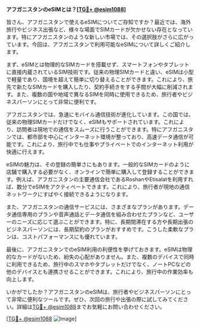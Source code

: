 **アフガニスタンのeSIMとは？[[TG💪+ @esim1088](https://t.me/s/esim1088)]**

皆さん、アフガニスタンで使えるeSIMについてご存知ですか？最近では、海外旅行やビジネス出張など、様々な場面でSIMカードが欠かせない存在となっています。特にアフガニスタンのような新しい市場では、その選択肢がさらに広がっています。今回は、アフガニスタンで利用可能なeSIMについて詳しくご紹介します。

まず、eSIMとは物理的なSIMカードを搭載せず、スマートフォンやタブレットに直接内蔵されているSIM技術です。従来の物理SIMカードと違い、eSIMは小型で軽量であり、国境を超えて簡単に切り替えることができます。これにより、旅先で新たなSIMカードを購入したり、契約手続きをする手間が大幅に削減されます。また、複数の国や地域で異なるSIMを同時に使用できるため、旅行者やビジネスパーソンにとって非常に便利です。

アフガニスタンでは、急速にモバイル通信技術が進化しています。この国では、従来の物理SIMカードだけでなく、eSIMもサポートされています。これにより、訪問者は現地での通信をスムーズに行うことができます。特にアフガニスタンでは、都市部を中心にインターネット環境が整っており、高速データ通信が可能です。これにより、旅行中でも仕事やプライベートでのインターネット利用が快適に行えます。

eSIMの魅力は、その登録の簡単さにもあります。一般的なSIMカードのように店舗で購入する必要がなく、オンラインで簡単に購入して登録することができます。例えば、アフガニスタンの主要通信会社であるRoshanやEtisalatを利用すれば、数分でeSIMをアクティベートできます。これにより、旅行者が現地の通信ネットワークにすばやく接続できるようになります。

また、アフガニスタンの通信サービスには、さまざまなプランがあります。データ通信専用のプランや音声通話とデータ通信を組み合わせたプランなど、ユーザーのニーズに応じて選ぶことができます。特に、長期間滞在する方や長期出張のビジネスパーソンには、長期契約のプランがおすすめです。こうした柔軟なプランは、コストパフォーマンスにも優れています。

最後に、アフガニスタンでのeSIM利用の利便性を挙げておきます。eSIMは物理的なカードがないため、紛失の心配がありません。また、複数のデバイスで同時に利用できるため、旅行中のスマホやタブレットだけでなく、ノートPCなどの他のデバイスとも連携させることができます。これにより、旅行中の作業効率も向上します。

いかがでしたか？アフガニスタンのeSIMは、旅行者やビジネスパーソンにとって非常に便利なツールです。ぜひ、次回の旅行や出張の際に試してみてください。詳細は[TG💪+ @esim1088](https://t.me/s/esim1088)までお気軽にお問い合わせください。

[[TG💪+ @esim1088](https://t.me/s/esim1088) ![Image](https://i.postimg.cc/Y0z9fWf4/image.png)]